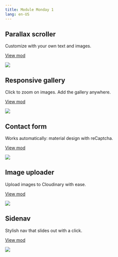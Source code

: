 ```yaml
---
title: Module Monday 1
lang: en-US
---
```


## Parallax scroller
Customize with your own text and images.

<a class="btn btn-sm" href="https://anymod.com/mod/monrk?v=20">View mod</a>

<a href="https://anymod.com/mod/monrk?v=20">
  <img src="https://res.cloudinary.com/component/image/upload/v1529958478/parallax_by9zk7.gif"/>
</a>

## Responsive gallery
Click to zoom on images. Add the gallery anywhere.

<a class="btn btn-sm" href="https://anymod.com/mod/onakb?v=20">View mod</a>

<a href="https://anymod.com/mod/onakb?v=20">
  <img src="https://res.cloudinary.com/component/image/upload/v1529958476/gallery_pkkyu1.png"/>
</a>

## Contact form
Works automatically: material design with reCaptcha.

<a class="btn btn-sm" href="https://anymod.com/mod/anaom?v=20">View mod</a>

<a href="https://anymod.com/mod/anaom?v=20">
  <img src="https://res.cloudinary.com/component/image/upload/v1529958475/form_pfx91k.png"/>
</a>

## Image uploader
Upload images to Cloudinary with ease.

<a class="btn btn-sm" href="https://anymod.com/mod/onabb?v=30">View mod</a>

<a href="https://anymod.com/mod/onabb?v=30">
  <img src="https://res.cloudinary.com/component/image/upload/v1529958480/uploader_jydghw.png"/>
</a>

## Sidenav
Stylish nav that slides out with a click.

<a class="btn btn-sm" href="https://anymod.com/mod/bkmnr?v=20">View mod</a>

<a href="https://anymod.com/mod/bkmnr?v=20">
  <img src="https://res.cloudinary.com/component/image/upload/v1529958475/sidenav_jowk4j.png"/>
</a>